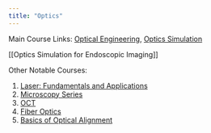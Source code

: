 ```yaml
---
title: "Optics"
---
```


Main Course Links: [Optical Engineering](https://www.youtube.com/playlist?list=PL-dIBMwXD0RVeYglPt75J1oi61l0ia-Vs), [Optics Simulation](https://www.youtube.com/playlist?list=PL-dIBMwXD0RW8y8MSXD8JF6ENnA938Juk)


[[Optics Simulation for Endoscopic Imaging]]

Other Notable Courses:

1. [Laser: Fundamentals and Applications](https://www.youtube.com/playlist?list=PLHOWhnAl8fLJLm007vBMiMXVm4_Pd8JzC)
2. [Microscopy Series](https://www.youtube.com/watch?v=EAdEZzY0R6Y&list=PLQFc-Dxlf4pSHREZvz41xHFSEp65iNkBL)
3. [OCT](https://www.youtube.com/channel/UCmfxkBRgCL7Yo6dzfeKzi9g/playlists)
4. [Fiber Optics](https://nptel.ac.in/courses/115107095)
5. [Basics of Optical Alignment](https://www.youtube.com/playlist?list=PLh5cDpn282vaCtqzjg6laUaR-CtzghltB)

<script defer src="https://cdn.commento.io/js/commento.js"></script>
<div id="commento"></div>